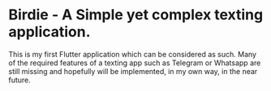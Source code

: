 # Birdie - A Simple yet complex texting application. 

This is my first Flutter application which can be considered as such. Many of the required features of a texting app such as Telegram or Whatsapp are still missing and hopefully will be implemented, in my own way, in the near future.  

